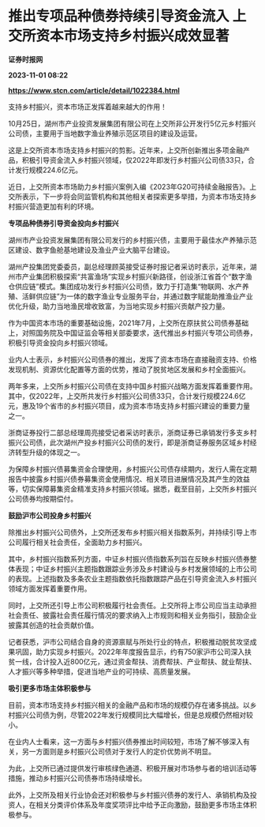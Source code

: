 # 推出专项品种债券持续引导资金流入 上交所资本市场支持乡村振兴成效显著
**证券时报网**

**2023-11-01 08:22**

**https://www.stcn.com/article/detail/1022384.html**

支持乡村振兴，资本市场正发挥着越来越大的作用！  

10月25日，湖州市产业投资发展集团有限公司在上交所非公开发行5亿元乡村振兴公司债，主要用于当地数字渔业养殖示范区项目的建设及运营。

这是上交所资本市场支持乡村振兴的剪影。近年来，上交所创新推出多项金融产品，积极引导资金流入乡村振兴领域，仅2022年即发行乡村振兴公司债33只，合计发行规模224.6亿元。

近日，上交所资本市场助力乡村振兴案例入编《2023年G20可持续金融报告》。上交所表示，下一步将会同监管机构和其他相关者探索更多举措，为资本市场支持乡村振兴营造更加有利的环境。

**专项品种债券引导资金投向乡村振兴**

湖州市产业投资发展集团有限公司发行的乡村振兴债，主要用于最佳水产养殖示范区建设、数字鱼舱基地建设及渔业产业大脑平台建设。

湖州产投集团党委委员，副总经理顾英接受证券时报记者采访时表示，近年来，湖州市产业集团积极探索“共富渔场”实现乡村振兴新路径，创设浙江省首个“数字渔仓供应链”模式。集团成功发行乡村振兴公司债，致力于打造集“物联网、水产养殖、活鲜供应链”为一体的数字渔业专业服务平台，并通过数字赋能助推渔业产业优化升级，助力当地渔民增收致富，为当地实现乡村振兴贡献产投力量。

作为中国资本市场的重要基础设施，2021年7月，上交所在原扶贫公司债券基础上，对照国务院及中国证监会等相关部委要求，迭代推出乡村振兴专项公司债券，积极引导资金投向乡村振兴领域。

业内人士表示，乡村振兴公司债券的推出，发挥了资本市场在直接融资支持、价格发现机制、资源优化配置等方面的优势，推动了脱贫地区发展和乡村全面振兴。

两年多来，上交所乡村振兴公司债在支持中国乡村振兴战略方面发挥着重要作用。其中，仅2022年，上交所共发行乡村振兴公司债33只，合计发行规模224.6亿元，惠及19个省市的乡村振兴项目，成为资本市场支持乡村振兴建设的重要力量之一。

浙商证券投行二部总经理周亮接受记者采访时表示，浙商证券已承销发行多支乡村振兴公司债，此次湖州产投乡村振兴公司债的发行，即是浙商证券服务区域乡村经济转型升级的体现之一。

为保障乡村振兴债募集资金合理使用，乡村振兴公司债存续期内，发行人需在定期报告中披露乡村振兴债券募集资金使用情况、相关项目进展情况及其产生的效益等，切实保障募集资金精准支持乡村振兴领域。据悉，截至目前，上交所乡村振兴公司债券均按期偿付。

**鼓励沪市公司投身乡村振兴**

除推出乡村振兴公司债外，上交所还发布乡村振兴相关指数系列，并持续引导上市公司履行相关社会责任，全面助力乡村振兴。

其中，乡村振兴指数系列方面，中证乡村振兴债指数系列旨在反映乡村振兴债券整体表现；中证乡村振兴主题指数跟踪业务涉及乡村建设与乡村发展领域的上市公司的表现。上述指数及多条农业主题指数依托指数跟踪产品在引导资金流入乡村振兴领域方面发挥着重要作用。

同时，上交所还引导上市公司积极履行社会责任。上交所将上市公司应当主动承担社会责任、披露社会责任履行情况的要求纳入上市规则和相关业务指引，鼓励企业披露其创造的社会贡献价值。

记者获悉，沪市公司结合自身的资源禀赋与所处行业的特点，积极推动脱贫攻坚成果巩固，助力实现乡村振兴。2022年年度报告显示，约有750家沪市公司深入扶贫一线，合计投入近800亿元，通过资金帮扶、消费帮扶、产业帮扶、就业帮扶、人才振兴等多种举措，促进当地产业的可持续、高质量发展。

**吸引更多市场主体积极参与**

目前，资本市场支持乡村振兴相关的金融产品和市场的规模仍存在诸多挑战。以乡村振兴公司债为例，尽管2022年发行规模同比大幅增长，但是总规模仍然相对较小。

在业内人士看来，这一方面与乡村振兴债券推出时间较短，市场了解不够深入有关，另一方面则是乡村振兴公司债对于发行人的定价优势尚不明显。

为此，上交所已通过提供发行审核绿色通道、积极开展对市场参与者的培训活动等措施，推动乡村振兴公司债券市场持续增长。

此外，上交所及相关行业协会还对积极参与乡村振兴债券的发行人、承销机构及投资人，在相关分类评价体系及年度奖项评比中给予正向激励，鼓励更多市场主体积极参与。